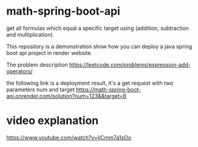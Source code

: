 # math-spring-boot-api
get all formulas which equal a specific target using (addition, subtraction and multiplication)

This repository is a demonstration show how you can deploy a java spring boot api project in render website.

The problem description https://leetcode.com/problems/expression-add-operators/

the following link is a  deployment  result, it's  a get request with two parameters num and target 
https://math-spring-boot-api.onrender.com/solution?num=123&&target=6

# video explanation
https://www.youtube.com/watch?v=IjCmm7a1sOo
